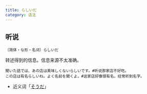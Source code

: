 ```yaml
---
title: らしいだ
category: 语法
---
```


## 听说

`〔简体・な形・名词〕らしいだ`

转述得到的信息。信息来源不太准确。

```example
聞いた話では、あの店は美味しくないらしいです。#听说那家店不好吃。
この店は有名らしいね。よく名前を聞くよ。#这家店好像很有名，经常听到名字。
```

- 近义词「[そうだ](souda)」
